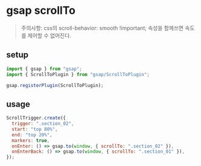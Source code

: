 # gsap scrollTo

> 주의사항: css의 scroll-behavior: smooth !important; 속성을 함께쓰면 속도를 제어할 수 없어진다.

## setup

```js
import { gsap } from "gsap";
import { ScrollToPlugin } from "gsap/ScrollToPlugin";

gsap.registerPlugin(ScrollToPlugin);
```

## usage

```js
ScrollTrigger.create({
  trigger: ".section_02",
  start: "top 80%",
  end: "top 20%",
  markers: true,
  onEnter: () => gsap.to(window, { scrollTo: ".section_02" }),
  onEnterBack: () => gsap.to(window, { scrollTo: ".section_01" }),
});
```
